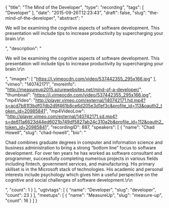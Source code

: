 {
  "title": "The Mind of the Developer",
  "type": "recording",
  "tags": [
    "Developer"
  ],
  "date": "2015-09-26T12:23:43",
  "draft": false,
  "slug": "the-mind-of-the-developer",
  "abstract": "<p>We will be examining the cognitive aspects of software development. This presentation will include tips to increase productivity by supercharging your brain.\r\n</p>",
  "description": "<p>We will be examining the cognitive aspects of software development. This presentation will include tips to increase productivity by supercharging your brain.\r\n</p>",
  "images": [
    "https://i.vimeocdn.com/video/537442355_295x166.jpg"
  ],
  "vimeo": "140742171",
  "moreinfo": "http://measureup2015.azurewebsites.net/mind-of-a-developer/",
  "thumbnail": "https://i.vimeocdn.com/video/537442355_295x166.jpg",
  "mp4Video": "http://player.vimeo.com/external/140742171.hd.mp4?s=acd7b81f3bdf07db2d9f461b8ce6d205e3d1ef3c&profile_id=113&oauth2_token_id=20985841",
  "mp4VideoLow": "http://player.vimeo.com/external/140742171.sd.mp4?s=de611a6623d44ed6021b749df5827ab24c310a2b&profile_id=112&oauth2_token_id=20985841",
  "recordingID": 887,
  "speakers": [
    {
      "name": "Chad Howell",
      "slug": "chad-howell",
      "bio": "<p>Chad combines graduate degrees in computer and information science and business administration to bring a strong “bottom line” focus to software development.  For over ten years he has worked as software consultant and programmer, successfully completing numerous projects in various fields including fintech, government services, and manufacturing. His primary skillset is in the Microsoft stack of technologies. His academic and personal interests include psychology which gives him a useful perspective on the cognitive and social challenges of software development.\r\n</p>",
      "count": 1
    }
  ],
  "ugtvtags": [
    {
      "name": "Developer",
      "slug": "developer",
      "count": 23
    }
  ],
  "meetups": [
    {
      "name": "MeasureUp",
      "slug": "measure-up",
      "count": 16
    }
  ]
}